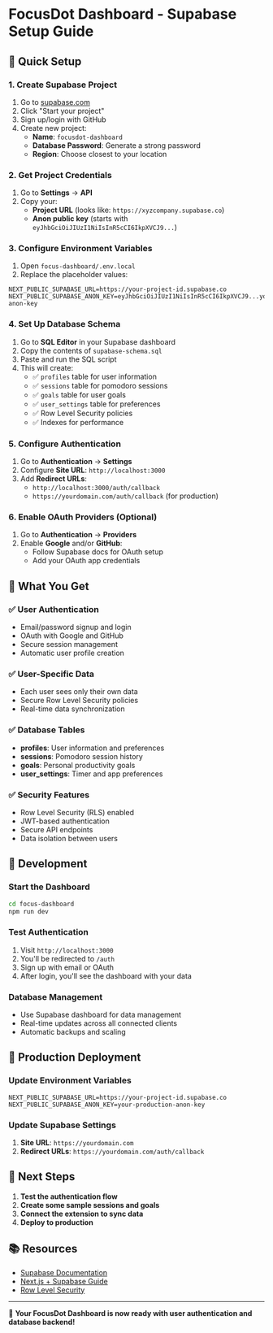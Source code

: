 # FocusDot Dashboard - Supabase Setup Guide

## 🚀 Quick Setup

### 1. Create Supabase Project
1. Go to [supabase.com](https://supabase.com)
2. Click "Start your project"
3. Sign up/login with GitHub
4. Create new project:
   - **Name**: `focusdot-dashboard`
   - **Database Password**: Generate a strong password
   - **Region**: Choose closest to your location

### 2. Get Project Credentials
1. Go to **Settings** → **API**
2. Copy your:
   - **Project URL** (looks like: `https://xyzcompany.supabase.co`)
   - **Anon public key** (starts with `eyJhbGciOiJIUzI1NiIsInR5cCI6IkpXVCJ9...`)

### 3. Configure Environment Variables
1. Open `focus-dashboard/.env.local`
2. Replace the placeholder values:

```env
NEXT_PUBLIC_SUPABASE_URL=https://your-project-id.supabase.co
NEXT_PUBLIC_SUPABASE_ANON_KEY=eyJhbGciOiJIUzI1NiIsInR5cCI6IkpXVCJ9...your-anon-key
```

### 4. Set Up Database Schema
1. Go to **SQL Editor** in your Supabase dashboard
2. Copy the contents of `supabase-schema.sql`
3. Paste and run the SQL script
4. This will create:
   - ✅ `profiles` table for user information
   - ✅ `sessions` table for pomodoro sessions
   - ✅ `goals` table for user goals
   - ✅ `user_settings` table for preferences
   - ✅ Row Level Security policies
   - ✅ Indexes for performance

### 5. Configure Authentication
1. Go to **Authentication** → **Settings**
2. Configure **Site URL**: `http://localhost:3000`
3. Add **Redirect URLs**:
   - `http://localhost:3000/auth/callback`
   - `https://yourdomain.com/auth/callback` (for production)

### 6. Enable OAuth Providers (Optional)
1. Go to **Authentication** → **Providers**
2. Enable **Google** and/or **GitHub**:
   - Follow Supabase docs for OAuth setup
   - Add your OAuth app credentials

## 🎯 What You Get

### ✅ User Authentication
- Email/password signup and login
- OAuth with Google and GitHub
- Secure session management
- Automatic user profile creation

### ✅ User-Specific Data
- Each user sees only their own data
- Secure Row Level Security policies
- Real-time data synchronization

### ✅ Database Tables
- **profiles**: User information and preferences
- **sessions**: Pomodoro session history
- **goals**: Personal productivity goals
- **user_settings**: Timer and app preferences

### ✅ Security Features
- Row Level Security (RLS) enabled
- JWT-based authentication
- Secure API endpoints
- Data isolation between users

## 🔧 Development

### Start the Dashboard
```bash
cd focus-dashboard
npm run dev
```

### Test Authentication
1. Visit `http://localhost:3000`
2. You'll be redirected to `/auth`
3. Sign up with email or OAuth
4. After login, you'll see the dashboard with your data

### Database Management
- Use Supabase dashboard for data management
- Real-time updates across all connected clients
- Automatic backups and scaling

## 🚀 Production Deployment

### Update Environment Variables
```env
NEXT_PUBLIC_SUPABASE_URL=https://your-project-id.supabase.co
NEXT_PUBLIC_SUPABASE_ANON_KEY=your-production-anon-key
```

### Update Supabase Settings
1. **Site URL**: `https://yourdomain.com`
2. **Redirect URLs**: `https://yourdomain.com/auth/callback`

## 🔗 Next Steps

1. **Test the authentication flow**
2. **Create some sample sessions and goals**
3. **Connect the extension to sync data**
4. **Deploy to production**

## 📚 Resources

- [Supabase Documentation](https://supabase.com/docs)
- [Next.js + Supabase Guide](https://supabase.com/docs/guides/getting-started/tutorials/with-nextjs)
- [Row Level Security](https://supabase.com/docs/guides/auth/row-level-security)

---

🎉 **Your FocusDot Dashboard is now ready with user authentication and database backend!**
